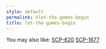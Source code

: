 ```yaml
---
style: default
permalink: Xlet-the-games-begin
title: let-the-games-begin
---
```

You may also like:
[SCP-620](http://scp-wiki.net/scp-620)
[SCP-1677](http://scp-wiki.net/scp-1677)